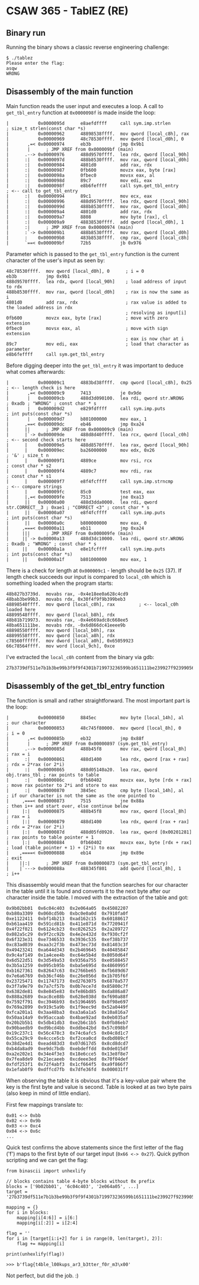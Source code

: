 # CSAW 365 - TablEZ (RE)

## Binary run

Running the binary shows a classic reverse engineering challenge:

```
$ ./tablez 
Please enter the flag:
asqw
WRONG
```

## Disassembly of the main function

Main function reads the user input and executes a loop. A call to `get_tbl_entry` function at `0x0000098f` is made inside the loop:

```
|           0x0000095d      e8aefdffff     call sym.imp.strlen         ; size_t strlen(const char *s)
|           0x00000962      48898538ffff.  mov qword [local_c8h], rax
|           0x00000969      48c78530ffff.  mov qword [local_d0h], 0
|       ,=< 0x00000974      eb3b           jmp 0x9b1
|       |      ; JMP XREF from 0x000009bf (main)
|      .--> 0x00000976      488d9570ffff.  lea rdx, qword [local_90h]
|      :|   0x0000097d      488b8530ffff.  mov rax, qword [local_d0h]
|      :|   0x00000984      4801d0         add rax, rdx               
|      :|   0x00000987      0fb600         movzx eax, byte [rax]
|      :|   0x0000098a      0fbec0         movsx eax, al
|      :|   0x0000098d      89c7           mov edi, eax
|      :|   0x0000098f      e8b6feffff     call sym.get_tbl_entry       ; <-- call to get_tbl_entry
|      :|   0x00000994      89c1           mov ecx, eax
|      :|   0x00000996      488d9570ffff.  lea rdx, qword [local_90h]
|      :|   0x0000099d      488b8530ffff.  mov rax, qword [local_d0h]
|      :|   0x000009a4      4801d0         add rax, rdx              
|      :|   0x000009a7      8808           mov byte [rax], cl
|      :|   0x000009a9      48838530ffff.  add qword [local_d0h], 1
|      :|      ; JMP XREF from 0x00000974 (main)
|      :`-> 0x000009b1      488b8530ffff.  mov rax, qword [local_d0h]
|      :    0x000009b8      483b8538ffff.  cmp rax, qword [local_c8h]
|      `==< 0x000009bf      72b5           jb 0x976
```

Parameter which is passed to the `get_tbl_entry` function is the current character of the user's input as seen by:

```
48c78530ffff.  mov qword [local_d0h], 0      ; i = 0
eb3b           jmp 0x9b1
488d9570ffff.  lea rdx, qword [local_90h]    ; load address of input to rdx
488b8530ffff.  mov rax, qword [local_d0h]    ; rax is now the same as i
4801d0         add rax, rdx                  ; rax value is added to the loaded address in rdx
                                             ; resolving as input[i]
0fb600         movzx eax, byte [rax]         ; move with zero extension
0fbec0         movsx eax, al                 ; move with sign extension
                                             ; eax is now char at i
89c7           mov edi, eax                  ; load that character as parameter
e8b6feffff     call sym.get_tbl_entry
```

Before digging deeper into the `get_tbl_entry` it was important to deduce what comes afterwards:

```
|           0x000009c1      4883bd38ffff.  cmp qword [local_c8h], 0x25 ; <-- length check is here
|       ,=< 0x000009c9      7413           je 0x9de
|       |   0x000009cb      488d3d090100.  lea rdi, qword str.WRONG    ; 0xadb ; "WRONG" ; const char * s
|       |   0x000009d2      e829fdffff     call sym.imp.puts           ; int puts(const char *s)
|       |   0x000009d7      b801000000     mov eax, 1
|      ,==< 0x000009dc      eb46           jmp 0xa24
|      ||      ; JMP XREF from 0x000009c9 (main)
|      |`-> 0x000009de      488d8d40ffff.  lea rcx, qword [local_c0h]  ; <-- second check starts here
|      |    0x000009e5      488d8570ffff.  lea rax, qword [local_90h]
|      |    0x000009ec      ba26000000     mov edx, 0x26               ; '&' ; size_t n
|      |    0x000009f1      4889ce         mov rsi, rcx                ; const char * s2
|      |    0x000009f4      4889c7         mov rdi, rax                ; const char * s1
|      |    0x000009f7      e8f4fcffff     call sym.imp.strncmp        ; <-- compare strings
|      |    0x000009fc      85c0           test eax, eax
|      |,=< 0x000009fe      7513           jne 0xa13
|      ||   0x00000a00      488d3dda0000.  lea rdi, qword str.CORRECT__3 ; 0xae1 ; "CORRECT <3" ; const char * s
|      ||   0x00000a07      e8f4fcffff     call sym.imp.puts           ; int puts(const char *s)
|      ||   0x00000a0c      b800000000     mov eax, 0
|     ,===< 0x00000a11      eb11           jmp 0xa24
|     |||      ; JMP XREF from 0x000009fe (main)
|     ||`-> 0x00000a13      488d3dc10000.  lea rdi, qword str.WRONG    ; 0xadb ; "WRONG" ; const char * s
|     ||    0x00000a1a      e8e1fcffff     call sym.imp.puts           ; int puts(const char *s)
|     ||    0x00000a1f      b801000000     mov eax, 1
```

There is a check for length at `0x000009c1` - length should be `0x25` (37). If length check succeeds our input is compared to `local_c0h` which is something loaded when the program starts:

```
48b827b3739d.  movabs rax, -0x4e18ee0a628c4cd9
48bab3be99b3.  movabs rdx, 0x30f4f9f9b399beb3
48898540ffff.  mov qword [local_c0h], rax         ; <-- local_c0h loaded here
48899548ffff.  mov qword [local_b8h], rdx
48b81b719973.  movabs rax, -0x4e669adc8c668ee5
48ba651111be.  movabs rdx, -0x6d866dc41eeee9b
48898550ffff.  mov qword [local_b0h], rax
48899558ffff.  mov qword [local_a8h], rdx
c78560ffffff.  mov dword [local_a0h], 0x65059923
66c78564ffff.  mov word [local_9ch], 0xce
```

I've extracted the `local_c0h` content from the binary via gdb:

```
27b3739df511e7b1b3be99b3f9f9f4301b719973236599b1651111be239927f92399056500
```

## Disassembly of the get_tbl_entry function

The function is small and rather straightforward. The most important part is the loop:

```
|           0x00000850      8845ec         mov byte [local_14h], al     ; our character
|           0x00000853      48c745f80000.  mov qword [local_8h], 0      ; i = 0
|       ,=< 0x0000085b      eb32           jmp 0x88f
|       |      ; JMP XREF from 0x00000897 (sym.get_tbl_entry)
|      .--> 0x0000085d      488b45f8       mov rax, qword [local_8h]    ; rax = i
|      :|   0x00000861      488d1400       lea rdx, qword [rax + rax]   ; rdx = 2*rax (or 2*i)
|      :|   0x00000865      488d05140a20.  lea rax, qword obj.trans_tbl ; rax points to table
|      :|   0x0000086c      0fb60402       movzx eax, byte [rdx + rax]  ; move rax pointer to 2*i and store to eax
|      :|   0x00000870      3845ec         cmp byte [local_14h], al     ; if our character is not the same as the one pointed to
|     ,===< 0x00000873      7515           jne 0x88a                    ; then i++ and start over, else continue below
|     |:|   0x00000875      488b45f8       mov rax, qword [local_8h]    ; rax = i
|     |:|   0x00000879      488d1400       lea rdx, qword [rax + rax]   ; rdx = 2*rax (or 2*i)
|     |:|   0x0000087d      488d05fd0920.  lea rax, qword [0x00201281]  ; rax points to table pointer + 1
|     |:|   0x00000884      0fb60402       movzx eax, byte [rdx + rax]  ; load (table_pointer + 1) + (2*i) to eax
|    ,====< 0x00000888      eb14           jmp 0x89e                    ; exit
|    ||:|      ; JMP XREF from 0x00000873 (sym.get_tbl_entry)
|    |`---> 0x0000088a      488345f801     add qword [local_8h], 1      ; i++
```

This disassembly would mean that the function searches for our character in the table until it is found and converts it to the next byte after our character inside the table. I moved with the extraction of the table and got:

```
0x9b02bb01	0x6c04c403	0x2e064a05	0x45082207
0xb80a3309	0x060cd50b	0xbc0e0a0d	0x7910fa0f
0xe1122411	0xbf14b213	0xad162c15	0x60188617
0xb61aa419	0x591cd81b	0x411e871d	0x7720941f
0x4f22f021	0x6124cb23	0xc0262525	0x2a289727
0x082a5c29	0x9f2cc92b	0x4e2e432d	0xf930cf2f
0x6f323e31	0xe7346533	0x3936c535	0xef38b737
0xc83ad039	0xaa3c2f3b	0x473ec73d	0x81403c3f
0x49423241	0xa644d343	0x2b469645	0x40485847
0x9c4af149	0x1a4cee4b	0xc64e5b4d	0x8050d64f
0x6d522d51	0x3d549a53	0x9356a755	0xe0588457
0x3b5a1259	0x095cb95b	0xba5e695d	0x4860995f
0xb1627361	0x82647c63	0x2766be65	0xfb689d67
0x7e6a6769	0xb36cf46b	0xc26e056d	0x1b705f6f
0x23725471	0x11747173	0xd2763075	0x6878a577
0x3f7a9e79	0x7a7cf57b	0x0b7ece7d	0x85800c7f
0x6382de81	0x8e845e83	0xfe86bd85	0xda886a87
0x888a2689	0xac8ce88b	0x628e038d	0xf690a88f
0x7592f791	0xc3946b93	0x51964695	0x8f98e697
0x769a2899	0x919c5a9b	0x1f9eec9d	0x52a0449f
0xfca201a1	0x3aa48ba3	0xa3a6a1a5	0x10a816a7
0x50aa14a9	0x95accaab	0x4bae92ad	0x0eb035af
0x20b2b5b1	0x5db41db3	0xe2b6c1b5	0x0fb86eb7
0x90baedb9	0xd9bcd4bb	0xddbe42bd	0x57c098bf
0x19c237c1	0x56c478c3	0x74c6afc5	0x04c8d1c7
0x55ca29c9	0x4ccce5cb	0xf2cea0cd	0xdbd089cf
0x38d2e4d1	0xead483d3	0x07d617d5	0x8cd8dcd7
0xb4da8ad9	0xe9dc7bdb	0xebdeffdd	0x0de015df
0xa2e202e1	0x34e4f3e3	0x18e6cce5	0x13e8f8e7
0x7fea8de9	0x21ecaeeb	0xcdeee3ed	0x70f04def
0xfdf253f1	0x72f4abf3	0x1cf664f5	0xa9f866f7
0x1efab0f9	0xdffcd7fb	0x7dfe36fd	0x000031ff
```

When observing the table it is obvious that it's a key-value pair where the key is the first byte and value is second. Table is looked at as two byte pairs (also keep in mind of little endian).

First few mappings translate to:

```
0x01 <-> 0xbb
0x02 <-> 0x9b
0x03 <-> 0xc4
0x04 <-> 0x6c
...
```

Quick test confirms the above statements since the first letter of the flag ('f') maps to the first byte of our target input (`0x66 <-> 0x27`). Quick python scripting and we can get the flag:

```
from binascii import unhexlify

// blocks contains table 4-byte blocks without 0x prefix
blocks = ['9b02bb01', '6c04c403', '2e064a05', ...]
target = '27b3739df511e7b1b3be99b3f9f9f4301b719973236599b1651111be239927f92399056500'

mapping = {}
for i in blocks:
    mapping[i[4:6]] = i[6:]
    mapping[i[:2]] = i[2:4]

flag = ''
for i in [target[i:i+2] for i in range(0, len(target), 2)]:
    flag += mapping[i]
    
print(unhexlify(flag))

>>> b'flag{t4ble_l00kups_ar3_b3tter_f0r_m3\x00'
```

Not perfect, but did the job. :)
